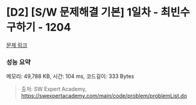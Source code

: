 # [D2] [S/W 문제해결 기본] 1일차 - 최빈수 구하기 - 1204 

[문제 링크](https://swexpertacademy.com/main/code/problem/problemDetail.do?contestProbId=AV13zo1KAAACFAYh) 

### 성능 요약

메모리: 49,788 KB, 시간: 104 ms, 코드길이: 333 Bytes



> 출처: SW Expert Academy, https://swexpertacademy.com/main/code/problem/problemList.do